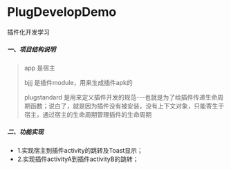 # PlugDevelopDemo
插件化开发学习

##### 一、项目结构说明
> app 是宿主
>
> bjjj 是插件module，用来生成插件apk的
>
> plugstandard 是用来定义插件开发的规范---也就是为了给插件传递生命周期函数；说白了，就是因为插件没有被安装，没有上下文对象，只能寄生于宿主，通过宿主的生命周期管理插件的生命周期

##### 二、功能实现
* 1.实现宿主到插件activity的跳转及Toast显示；
* 2.实现插件activityA到插件activityB的跳转；

